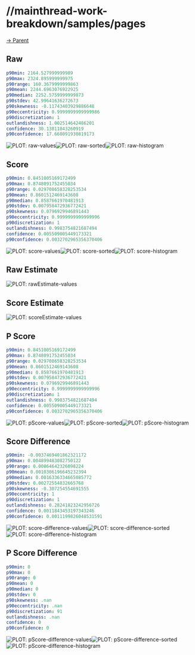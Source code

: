 
# //mainthread-work-breakdown/samples/pages

[→ Parent](../..)


## Raw


```yaml
p90min: 2164.527999999989
p90max: 2324.895999999975
p90range: 160.3679999999863
p90mean: 2244.6963076922925
p90median: 2252.5759999999873
p90stdev: 42.99641636272673
p90skewness: -0.11743403929886648
p90eccentricity: 0.9999999999999986
p90discretization: 1
outlandishness: 1.002514642486201
confidence: 30.13811843260919
p90confidence: 17.668091930819173

```

![PLOT: raw-values](./raw/values.svg)![PLOT: raw-sorted](./raw/sorted.svg)![PLOT: raw-histogram](./raw/histogram.svg)
## Score


```yaml
p90min: 0.8451005169172499
p90max: 0.8748091752455034
p90range: 0.029708658328253534
p90mean: 0.8601512469143608
p90median: 0.8587661970481913
p90stdev: 0.007958472936772421
p90skewness: 0.0796929946891443
p90eccentricity: 0.9999999999999996
p90discretization: 1
outlandishness: 0.9983754821687494
confidence: 0.005509005449173321
p90confidence: 0.0032702965356370406

```

![PLOT: score-values](./score/values.svg)![PLOT: score-sorted](./score/sorted.svg)![PLOT: score-histogram](./score/histogram.svg)
## Raw Estimate

![PLOT: rawEstimate-values](./rawEstimate/values.svg)
## Score Estimate

![PLOT: scoreEstimate-values](./scoreEstimate/values.svg)
## P Score


```yaml
p90min: 0.8451005169172499
p90max: 0.8748091752455034
p90range: 0.029708658328253534
p90mean: 0.8601512469143608
p90median: 0.8587661970481913
p90stdev: 0.007958472936772421
p90skewness: 0.0796929946891443
p90eccentricity: 0.9999999999999996
p90discretization: 1
outlandishness: 0.9983754821687494
confidence: 0.005509005449173321
p90confidence: 0.0032702965356370406

```

![PLOT: pScore-values](./pScore/values.svg)![PLOT: pScore-sorted](./pScore/sorted.svg)![PLOT: pScore-histogram](./pScore/histogram.svg)
## Score Difference


```yaml
p90min: -0.0037469401862321172
p90max: 0.004899483082750122
p90range: 0.00864642326898224
p90mean: 0.0010306196645232394
p90median: 0.0016336334665085772
p90stdev: 0.00272554832665768
p90skewness: -0.307254554691555
p90eccentricity: 1
p90discretization: 1
outlandishness: 0.28241823242956726
confidence: 0.0011843453197343246
p90confidence: 0.0011199826048531591

```

![PLOT: score-difference-values](./score-difference/values.svg)![PLOT: score-difference-sorted](./score-difference/sorted.svg)![PLOT: score-difference-histogram](./score-difference/histogram.svg)
## P Score Difference


```yaml
p90min: 0
p90max: 0
p90range: 0
p90mean: 0
p90median: 0
p90stdev: 0
p90skewness: .nan
p90eccentricity: .nan
p90discretization: 91
outlandishness: .nan
confidence: 0
p90confidence: 0

```

![PLOT: pScore-difference-values](./pScore-difference/values.svg)![PLOT: pScore-difference-sorted](./pScore-difference/sorted.svg)![PLOT: pScore-difference-histogram](./pScore-difference/histogram.svg)